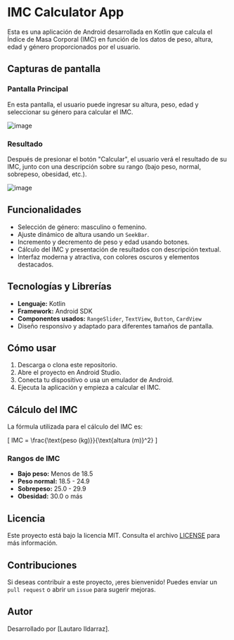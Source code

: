 
# IMC Calculator App

Esta es una aplicación de Android desarrollada en Kotlin que calcula el Índice de Masa Corporal (IMC) en función de los datos de peso, altura, edad y género proporcionados por el usuario.

## Capturas de pantalla

### Pantalla Principal
En esta pantalla, el usuario puede ingresar su altura, peso, edad y seleccionar su género para calcular el IMC.

![image](https://github.com/user-attachments/assets/436e382d-f7f9-4cdf-8c1c-1ead2f65e811)

### Resultado
Después de presionar el botón "Calcular", el usuario verá el resultado de su IMC, junto con una descripción sobre su rango (bajo peso, normal, sobrepeso, obesidad, etc.).

![image](https://github.com/user-attachments/assets/abab92be-8cde-44f2-a1c2-015052b03a96)

## Funcionalidades

- Selección de género: masculino o femenino.
- Ajuste dinámico de altura usando un `SeekBar`.
- Incremento y decremento de peso y edad usando botones.
- Cálculo del IMC y presentación de resultados con descripción textual.
- Interfaz moderna y atractiva, con colores oscuros y elementos destacados.

## Tecnologías y Librerías

- **Lenguaje:** Kotlin
- **Framework:** Android SDK
- **Componentes usados:** `RangeSlider`, `TextView`, `Button`, `CardView`
- Diseño responsivo y adaptado para diferentes tamaños de pantalla.

## Cómo usar

1. Descarga o clona este repositorio.
2. Abre el proyecto en Android Studio.
3. Conecta tu dispositivo o usa un emulador de Android.
4. Ejecuta la aplicación y empieza a calcular el IMC.

## Cálculo del IMC

La fórmula utilizada para el cálculo del IMC es:

\[
IMC = \frac{\text{peso (kg)}}{\text{altura (m)}^2}
\]

### Rangos de IMC

- **Bajo peso:** Menos de 18.5
- **Peso normal:** 18.5 - 24.9
- **Sobrepeso:** 25.0 - 29.9
- **Obesidad:** 30.0 o más

## Licencia

Este proyecto está bajo la licencia MIT. Consulta el archivo [LICENSE](LICENSE) para más información.

## Contribuciones

Si deseas contribuir a este proyecto, ¡eres bienvenido! Puedes enviar un `pull request` o abrir un `issue` para sugerir mejoras.

## Autor

Desarrollado por [Lautaro Ildarraz].

